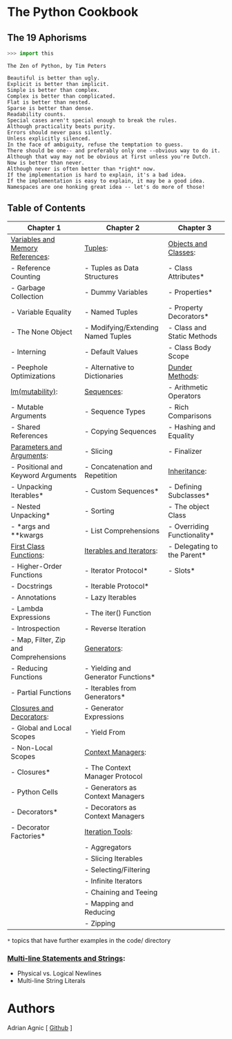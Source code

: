 # The Python Cookbook

## The 19 Aphorisms
```python
>>> import this
```
```
The Zen of Python, by Tim Peters

Beautiful is better than ugly.
Explicit is better than implicit.
Simple is better than complex.
Complex is better than complicated.
Flat is better than nested.
Sparse is better than dense.
Readability counts.
Special cases aren't special enough to break the rules.
Although practicality beats purity.
Errors should never pass silently.
Unless explicitly silenced.
In the face of ambiguity, refuse the temptation to guess.
There should be one-- and preferably only one --obvious way to do it.
Although that way may not be obvious at first unless you're Dutch.
Now is better than never.
Although never is often better than *right* now.
If the implementation is hard to explain, it's a bad idea.
If the implementation is easy to explain, it may be a good idea.
Namespaces are one honking great idea -- let's do more of those!
```

## Table of Contents

| Chapter 1                                                                   | Chapter 2                                                   | Chapter 3
| --------------------------------------------------------------------------- | ----------------------------------------------------------- | ---------------------------------------------------
| [Variables and Memory References](<Variables and Memory References.ipynb>): | [Tuples](<Tuples.ipynb>):                                   | [Objects and Classes](<Objects and Classes.ipynb>):
|   - Reference Counting                                                      |   - Tuples as Data Structures                               |   - Class Attributes* 
|   - Garbage Collection                                                      |   - Dummy Variables                                         |   - Properties*
|   - Variable Equality                                                       |   - Named Tuples                                            |   - Property Decorators*
|   - The None Object                                                         |   - Modifying/Extending Named Tuples                        |   - Class and Static Methods
|   - Interning                                                               |   - Default Values                                          |   - Class Body Scope
|   - Peephole Optimizations                                                  |   - Alternative to Dictionaries                             | [Dunder Methods](<Dunder Methods.ipynb>):
| [Im(mutability)](<Im(mutability).ipynb>):                                   | [Sequences](<Sequences.ipynb>):                             |   - Arithmetic Operators
|   - Mutable Arguments                                                       |   - Sequence Types                                          |   - Rich Comparisons
|   - Shared References                                                       |   - Copying Sequences                                       |   - Hashing and Equality
| [Parameters and Arguments](<Parameters and Arguments.ipynb>):               |   - Slicing                                                 |   - Finalizer
|   - Positional and Keyword Arguments                                        |   - Concatenation and Repetition                            | [Inheritance](<Inheritance.ipynb>):
|   - Unpacking Iterables*                                                    |   - Custom Sequences*                                       |   - Defining Subclasses*
|   - Nested Unpacking*                                                       |   - Sorting                                                 |   - The object Class
|   - *args and **kwargs                                                      |   - List Comprehensions                                     |   - Overriding Functionality*
| [First Class Functions](<First Class Functions.ipynb>):                     | [Iterables and Iterators](<Iterables and Iterators.ipynb>): |   - Delegating to the Parent*
|   - Higher-Order Functions                                                  |   - Iterator Protocol*                                      |   - Slots*
|   - Docstrings                                                              |   - Iterable Protocol*
|   - Annotations                                                             |   - Lazy Iterables
|   - Lambda Expressions                                                      |   - The iter() Function
|   - Introspection                                                           |   - Reverse Iteration
|   - Map, Filter, Zip and Comprehensions                                     | [Generators](<Generators.ipynb>):
|   - Reducing Functions                                                      |   - Yielding and Generator Functions*
|   - Partial Functions                                                       |   - Iterables from Generators*
| [Closures and Decorators](<Closures and Decorators.ipynb>):                 |   - Generator Expressions
|   - Global and Local Scopes                                                 |   - Yield From
|   - Non-Local Scopes                                                        | [Context Managers](<Context Managers.ipynb>):
|   - Closures*                                                               |   - The Context Manager Protocol
|   - Python Cells                                                            |   - Generators as Context Managers
|   - Decorators*                                                             |   - Decorators as Context Managers
|   - Decorator Factories*                                                    | [Iteration Tools](<Iteration Tools.ipynb>):
|                                                                             |   - Aggregators
|                                                                             |   - Slicing Iterables
|                                                                             |   - Selecting/Filtering
|                                                                             |   - Infinite Iterators
|                                                                             |   - Chaining and Teeing
|                                                                             |   - Mapping and Reducing
|                                                                             |   - Zipping

`*` topics that have further examples in the code/ directory

### [Multi-line Statements and Strings](<Multi-line Statements and Strings.ipynb>):
- Physical vs. Logical Newlines
- Multi-line String Literals


# Authors
Adrian Agnic [ [Github](https://github.com/ajagnic) ]
